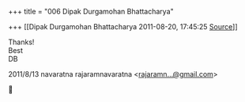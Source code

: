 +++
title = "006 Dipak Durgamohan Bhattacharya"

+++
[[Dipak Durgamohan Bhattacharya	2011-08-20, 17:45:25 [Source](https://groups.google.com/g/bvparishat/c/ztQf0VD1w3c)]]



Thanks!  
Best  
DB  
  

2011/8/13 navaratna rajaramnavaratna \<[rajaramn...@gmail.com]()\>



